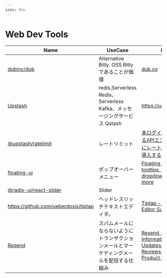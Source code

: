 ```yaml
---
icon: dev
---
```


# Web Dev Tools

<table data-full-width="true"><thead><tr><th width="230">Name</th><th>UseCase</th><th>Link</th></tr></thead><tbody><tr><td><a href="https://github.com/dubinc/dub?tab=readme-ov-file">dubinc/dub</a></td><td>Alternative Bitly. OSS Bitlyであることが価値</td><td><a href="https://dub.co/">dub.co</a></td></tr><tr><td><a href="https://upstash.com/">Upstash</a></td><td>redis,Serverless Redis、Serverless Kafka、メッセージングサービス Qstash</td><td><a href="https://upstash.com/">https://upstash.com/</a></td></tr><tr><td><a href="https://github.com/upstash/ratelimit">@upstash/ratelimit</a></td><td>レートリミット</td><td><a href="https://zenn.dev/catnose99/articles/9183c86d3558e5">未ログインでも叩けるAPIエンドポイントにレートリミットを導入する</a></td></tr><tr><td><a href="https://github.com/floating-ui/floating-ui">floating-ui</a></td><td>ポップオーバーメニュー</td><td><a href="https://floating-ui.com/">Floating UI - Create tooltips, popovers, dropdowns, and more</a></td></tr><tr><td><a href="https://www.radix-ui.com/primitives/docs/components/slider#slider">@radix-ui/react-slider</a></td><td>Slider</td><td></td></tr><tr><td><a href="https://github.com/ueberdosis/tiptap">https://github.com/ueberdosis/tiptap</a></td><td>ヘッドレスリッチテキストエディタ。</td><td><a href="https://tiptap.dev/">Tiptap - Dev Toolkit Editor Suite</a></td></tr><tr><td><a href="https://resend.com/home">Resend</a></td><td>スパムメールにならないようにトランザクションメールとマーケティングメールを配信する仕組み</td><td><a href="https://www.producthunt.com/products/resend/reviews">Resend - Product Information, Latest Updates, and Reviews 2024 | Product Hunt</a></td></tr></tbody></table>
